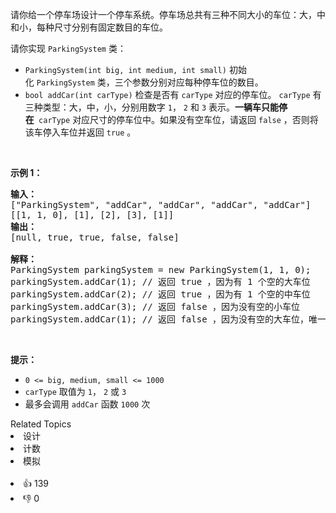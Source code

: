 <p>请你给一个停车场设计一个停车系统。停车场总共有三种不同大小的车位：大，中和小，每种尺寸分别有固定数目的车位。</p>

<p>请你实现&nbsp;<code>ParkingSystem</code>&nbsp;类：</p>

<ul> 
 <li><code>ParkingSystem(int big, int medium, int small)</code>&nbsp;初始化&nbsp;<code>ParkingSystem</code>&nbsp;类，三个参数分别对应每种停车位的数目。</li> 
 <li><code>bool addCar(int carType)</code>&nbsp;检查是否有&nbsp;<code>carType</code>&nbsp;对应的停车位。&nbsp;<code>carType</code>&nbsp;有三种类型：大，中，小，分别用数字&nbsp;<code>1</code>，&nbsp;<code>2</code>&nbsp;和&nbsp;<code>3</code>&nbsp;表示。<strong>一辆车只能停在</strong>&nbsp;<strong>&nbsp;</strong><code>carType</code>&nbsp;对应尺寸的停车位中。如果没有空车位，请返回&nbsp;<code>false</code>&nbsp;，否则将该车停入车位并返回&nbsp;<code>true</code>&nbsp;。</li> 
</ul>

<p>&nbsp;</p>

<p><strong>示例 1：</strong></p>

<pre>
<strong>输入：</strong>
["ParkingSystem", "addCar", "addCar", "addCar", "addCar"]
[[1, 1, 0], [1], [2], [3], [1]]
<strong>输出：</strong>
[null, true, true, false, false]

<strong>解释：</strong>
ParkingSystem parkingSystem = new ParkingSystem(1, 1, 0);
parkingSystem.addCar(1); // 返回 true ，因为有 1 个空的大车位
parkingSystem.addCar(2); // 返回 true ，因为有 1 个空的中车位
parkingSystem.addCar(3); // 返回 false ，因为没有空的小车位
parkingSystem.addCar(1); // 返回 false ，因为没有空的大车位，唯一一个大车位已经被占据了
</pre>

<p>&nbsp;</p>

<p><strong>提示：</strong></p>

<ul> 
 <li><code>0 &lt;= big, medium, small &lt;= 1000</code></li> 
 <li><code>carType</code>&nbsp;取值为&nbsp;<code>1</code>，&nbsp;<code>2</code>&nbsp;或&nbsp;<code>3</code></li> 
 <li>最多会调用&nbsp;<code>addCar</code>&nbsp;函数&nbsp;<code>1000</code>&nbsp;次</li> 
</ul>

<div><div>Related Topics</div><div><li>设计</li><li>计数</li><li>模拟</li></div></div><br><div><li>👍 139</li><li>👎 0</li></div>